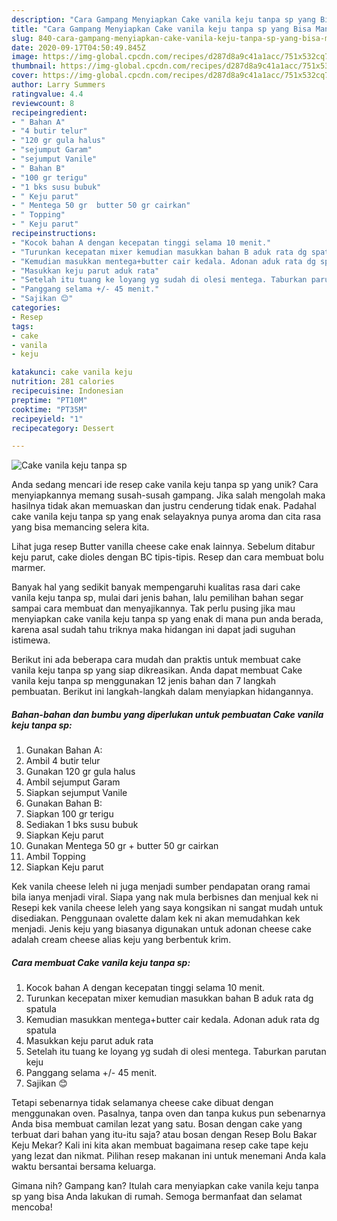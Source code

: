 ```yaml
---
description: "Cara Gampang Menyiapkan Cake vanila keju tanpa sp yang Bisa Manjain Lidah"
title: "Cara Gampang Menyiapkan Cake vanila keju tanpa sp yang Bisa Manjain Lidah"
slug: 840-cara-gampang-menyiapkan-cake-vanila-keju-tanpa-sp-yang-bisa-manjain-lidah
date: 2020-09-17T04:50:49.845Z
image: https://img-global.cpcdn.com/recipes/d287d8a9c41a1acc/751x532cq70/cake-vanila-keju-tanpa-sp-foto-resep-utama.jpg
thumbnail: https://img-global.cpcdn.com/recipes/d287d8a9c41a1acc/751x532cq70/cake-vanila-keju-tanpa-sp-foto-resep-utama.jpg
cover: https://img-global.cpcdn.com/recipes/d287d8a9c41a1acc/751x532cq70/cake-vanila-keju-tanpa-sp-foto-resep-utama.jpg
author: Larry Summers
ratingvalue: 4.4
reviewcount: 8
recipeingredient:
- " Bahan A"
- "4 butir telur"
- "120 gr gula halus"
- "sejumput Garam"
- "sejumput Vanile"
- " Bahan B"
- "100 gr terigu"
- "1 bks susu bubuk"
- " Keju parut"
- " Mentega 50 gr  butter 50 gr cairkan"
- " Topping"
- " Keju parut"
recipeinstructions:
- "Kocok bahan A dengan kecepatan tinggi selama 10 menit."
- "Turunkan kecepatan mixer kemudian masukkan bahan B aduk rata dg spatula"
- "Kemudian masukkan mentega+butter cair kedala. Adonan aduk rata dg spatula"
- "Masukkan keju parut aduk rata"
- "Setelah itu tuang ke loyang yg sudah di olesi mentega. Taburkan parutan keju"
- "Panggang selama +/- 45 menit."
- "Sajikan 😊"
categories:
- Resep
tags:
- cake
- vanila
- keju

katakunci: cake vanila keju 
nutrition: 281 calories
recipecuisine: Indonesian
preptime: "PT10M"
cooktime: "PT35M"
recipeyield: "1"
recipecategory: Dessert

---
```



![Cake vanila keju tanpa sp](https://img-global.cpcdn.com/recipes/d287d8a9c41a1acc/751x532cq70/cake-vanila-keju-tanpa-sp-foto-resep-utama.jpg)

Anda sedang mencari ide resep cake vanila keju tanpa sp yang unik? Cara menyiapkannya memang susah-susah gampang. Jika salah mengolah maka hasilnya tidak akan memuaskan dan justru cenderung tidak enak. Padahal cake vanila keju tanpa sp yang enak selayaknya punya aroma dan cita rasa yang bisa memancing selera kita.

Lihat juga resep Butter vanilla cheese cake enak lainnya. Sebelum ditabur keju parut, cake dioles dengan BC tipis-tipis. Resep dan cara membuat bolu marmer.

Banyak hal yang sedikit banyak mempengaruhi kualitas rasa dari cake vanila keju tanpa sp, mulai dari jenis bahan, lalu pemilihan bahan segar sampai cara membuat dan menyajikannya. Tak perlu pusing jika mau menyiapkan cake vanila keju tanpa sp yang enak di mana pun anda berada, karena asal sudah tahu triknya maka hidangan ini dapat jadi suguhan istimewa.


Berikut ini ada beberapa cara mudah dan praktis untuk membuat cake vanila keju tanpa sp yang siap dikreasikan. Anda dapat membuat Cake vanila keju tanpa sp menggunakan 12 jenis bahan dan 7 langkah pembuatan. Berikut ini langkah-langkah dalam menyiapkan hidangannya.

<!--inarticleads1-->

##### Bahan-bahan dan bumbu yang diperlukan untuk pembuatan Cake vanila keju tanpa sp:

1. Gunakan  Bahan A:
1. Ambil 4 butir telur
1. Gunakan 120 gr gula halus
1. Ambil sejumput Garam
1. Siapkan sejumput Vanile
1. Gunakan  Bahan B:
1. Siapkan 100 gr terigu
1. Sediakan 1 bks susu bubuk
1. Siapkan  Keju parut
1. Gunakan  Mentega 50 gr + butter 50 gr cairkan
1. Ambil  Topping
1. Siapkan  Keju parut


Kek vanila cheese leleh ni juga menjadi sumber pendapatan orang ramai bila ianya menjadi viral. Siapa yang nak mula berbisnes dan menjual kek ni Resepi kek vanila cheese leleh yang saya kongsikan ni sangat mudah untuk disediakan. Penggunaan ovalette dalam kek ni akan memudahkan kek menjadi. Jenis keju yang biasanya digunakan untuk adonan cheese cake adalah cream cheese alias keju yang berbentuk krim. 

<!--inarticleads2-->

##### Cara membuat Cake vanila keju tanpa sp:

1. Kocok bahan A dengan kecepatan tinggi selama 10 menit.
1. Turunkan kecepatan mixer kemudian masukkan bahan B aduk rata dg spatula
1. Kemudian masukkan mentega+butter cair kedala. Adonan aduk rata dg spatula
1. Masukkan keju parut aduk rata
1. Setelah itu tuang ke loyang yg sudah di olesi mentega. Taburkan parutan keju
1. Panggang selama +/- 45 menit.
1. Sajikan 😊


Tetapi sebenarnya tidak selamanya cheese cake dibuat dengan menggunakan oven. Pasalnya, tanpa oven dan tanpa kukus pun sebenarnya Anda bisa membuat camilan lezat yang satu. Bosan dengan cake yang terbuat dari bahan yang itu-itu saja? atau bosan dengan Resep Bolu Bakar Keju Mekar? Kali ini kita akan membuat bagaimana resep cake tape keju yang lezat dan nikmat. Pilihan resep makanan ini untuk menemani Anda kala waktu bersantai bersama keluarga. 

Gimana nih? Gampang kan? Itulah cara menyiapkan cake vanila keju tanpa sp yang bisa Anda lakukan di rumah. Semoga bermanfaat dan selamat mencoba!
